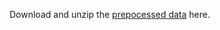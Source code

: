 
Download and unzip the [prepocessed data](https://kw.fudan.edu.cn/resources/data/webke/webkedata.zip) here.
